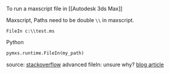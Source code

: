 To run a maxscript file in [[Autodesk 3ds Max]]

Maxscript, Paths need to be double `\\` in maxscript.
```
FileIn c:\\test.ms
```

Python
```python
pymxs.runtime.FileIn(my_path)
```

source: [stackoverflow](https://stackoverflow.com/questions/12899966/call-maxscript-from-another-maxscript)
advanced fileIn: unsure why? [blog article](https://cgreminders.tumblr.com/post/111444469810/3dsmax-executing-maxscript-file-from-python)